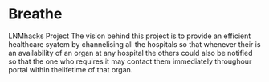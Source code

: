 # Breathe
LNMhacks Project
The vision behind this project is to provide an efficient healthcare syatem by channelising all the hospitals so that whenever their is an availability of an organ at any hospital the others could also be notified so that the one who requires it may contact them immediately throughour portal within thelifetime of that organ.
